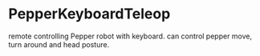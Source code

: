 # PepperKeyboardTeleop
remote controlling Pepper robot with keyboard. can control pepper move, turn around and head posture.  
